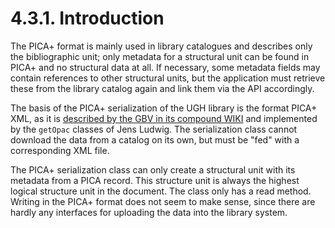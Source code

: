 # 4.3.1. Introduction

The PICA+ format is mainly used in library catalogues and describes only the bibliographic unit; only metadata for a structural unit can be found in PICA+ and no structural data at all. If necessary, some metadata fields may contain references to other structural units, but the application must retrieve these from the library catalog again and link them via the API accordingly.

The basis of the PICA+ serialization of the UGH library is the format PICA+ XML, as it is [described by the GBV in its compound WIKI](http://www.gbv.de/wikis/cls/PICAplus_in_XML) and implemented by the `getOpac` classes of Jens Ludwig. The serialization class cannot download the data from a catalog on its own, but must be "fed" with a corresponding XML file.

The PICA+ serialization class can only create a structural unit with its metadata from a PICA record. This structure unit is always the highest logical structure unit in the document. The class only has a read method. Writing in the PICA+ format does not seem to make sense, since there are hardly any interfaces for uploading the data into the library system.
